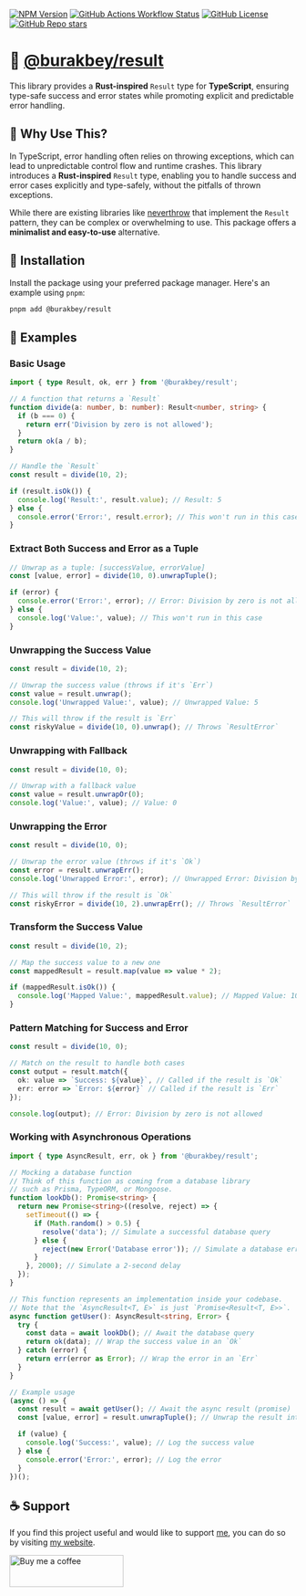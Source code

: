 [![NPM Version](https://img.shields.io/npm/v/%40burakbey%2Fresult?style=for-the-badge&logo=npm&color=blue&cacheSeconds=3600)](https://npmjs.com/package/@burakbey/result)
[![GitHub Actions Workflow Status](https://img.shields.io/github/actions/workflow/status/bur4kbey/result/test.yml?style=for-the-badge&label=tests&cacheSeconds=3600)](https://github.com/BUR4KBEY/result/actions/workflows/test.yml)
[![GitHub License](https://img.shields.io/github/license/bur4kbey/result?style=for-the-badge)](https://github.com/BUR4KBEY/result/blob/main/LICENSE)
[![GitHub Repo stars](https://img.shields.io/github/stars/bur4kbey/result?style=for-the-badge&label=%E2%AD%90%20STARS&color=yellow&cacheSeconds=3600)](https://github.com/BUR4KBEY/result)

# 🎯 [@burakbey/result](https://npmjs.com/package/@burakbey/result)

This library provides a **Rust-inspired** `Result` type for **TypeScript**, ensuring type-safe success and error states while promoting explicit and predictable error handling.

## 🧠 Why Use This?

In TypeScript, error handling often relies on throwing exceptions, which can lead to unpredictable control flow and runtime crashes. This library introduces a **Rust-inspired** `Result` type, enabling you to handle success and error cases explicitly and type-safely, without the pitfalls of thrown exceptions.

While there are existing libraries like [neverthrow](https://www.npmjs.com/package/neverthrow) that implement the `Result` pattern, they can be complex or overwhelming to use. This package offers a **minimalist and easy-to-use** alternative.

## 🚀 Installation

Install the package using your preferred package manager. Here's an example using `pnpm`:

```bash
pnpm add @burakbey/result
```

## 📝 Examples

### Basic Usage

```ts
import { type Result, ok, err } from '@burakbey/result';

// A function that returns a `Result`
function divide(a: number, b: number): Result<number, string> {
  if (b === 0) {
    return err('Division by zero is not allowed');
  }
  return ok(a / b);
}

// Handle the `Result`
const result = divide(10, 2);

if (result.isOk()) {
  console.log('Result:', result.value); // Result: 5
} else {
  console.error('Error:', result.error); // This won't run in this case
}
```

### Extract Both Success and Error as a Tuple

```ts
// Unwrap as a tuple: [successValue, errorValue]
const [value, error] = divide(10, 0).unwrapTuple();

if (error) {
  console.error('Error:', error); // Error: Division by zero is not allowed
} else {
  console.log('Value:', value); // This won't run in this case
}
```

### Unwrapping the Success Value

```ts
const result = divide(10, 2);

// Unwrap the success value (throws if it's `Err`)
const value = result.unwrap();
console.log('Unwrapped Value:', value); // Unwrapped Value: 5

// This will throw if the result is `Err`
const riskyValue = divide(10, 0).unwrap(); // Throws `ResultError`
```

### Unwrapping with Fallback

```ts
const result = divide(10, 0);

// Unwrap with a fallback value
const value = result.unwrapOr(0);
console.log('Value:', value); // Value: 0
```

### Unwrapping the Error

```ts
const result = divide(10, 0);

// Unwrap the error value (throws if it's `Ok`)
const error = result.unwrapErr();
console.log('Unwrapped Error:', error); // Unwrapped Error: Division by zero is not allowed

// This will throw if the result is `Ok`
const riskyError = divide(10, 2).unwrapErr(); // Throws `ResultError`
```

### Transform the Success Value

```ts
const result = divide(10, 2);

// Map the success value to a new one
const mappedResult = result.map(value => value * 2);

if (mappedResult.isOk()) {
  console.log('Mapped Value:', mappedResult.value); // Mapped Value: 10
}
```

### Pattern Matching for Success and Error

```ts
const result = divide(10, 0);

// Match on the result to handle both cases
const output = result.match({
  ok: value => `Success: ${value}`, // Called if the result is `Ok`
  err: error => `Error: ${error}` // Called if the result is `Err`
});

console.log(output); // Error: Division by zero is not allowed
```

### Working with Asynchronous Operations

```ts
import { type AsyncResult, err, ok } from '@burakbey/result';

// Mocking a database function
// Think of this function as coming from a database library
// such as Prisma, TypeORM, or Mongoose.
function lookDb(): Promise<string> {
  return new Promise<string>((resolve, reject) => {
    setTimeout(() => {
      if (Math.random() > 0.5) {
        resolve('data'); // Simulate a successful database query
      } else {
        reject(new Error('Database error')); // Simulate a database error
      }
    }, 2000); // Simulate a 2-second delay
  });
}

// This function represents an implementation inside your codebase.
// Note that the `AsyncResult<T, E>` is just `Promise<Result<T, E>>`.
async function getUser(): AsyncResult<string, Error> {
  try {
    const data = await lookDb(); // Await the database query
    return ok(data); // Wrap the success value in an `Ok`
  } catch (error) {
    return err(error as Error); // Wrap the error in an `Err`
  }
}

// Example usage
(async () => {
  const result = await getUser(); // Await the async result (promise)
  const [value, error] = result.unwrapTuple(); // Unwrap the result into a tuple

  if (value) {
    console.log('Success:', value); // Log the success value
  } else {
    console.error('Error:', error); // Log the error
  }
})();
```

## ☕ Support

If you find this project useful and would like to support [me](https://github.com/BUR4KBEY), you can do so by visiting [my website](https://burakbey.dev).

<a href="https://burakbey.dev" target="_blank"><img src="https://burakbey.dev/github_support_snippet.png" style="height: 56px !important;width: 200px !important;" alt="Buy me a coffee"></img></a>
